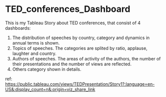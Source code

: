 # TED_conferences_Dashboard
This is my Tableau Story about TED conferences, that consist of 4 dashboards:

1. The distribution of speeches by country, category and dynamics in annual terms is shown.
2. Topics of speeches. The categories are splited by ratio, applause, laughter and country.
3. Authors of speeches. The areas of activity of the authors, the number of their presentations and the number of views are reflected.
4. Others category shown in details.

ref: https://public.tableau.com/views/TEDPresentation/Story1?:language=en-US&:display_count=n&:origin=viz_share_link 
